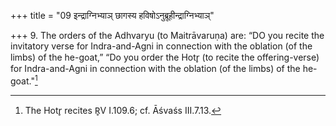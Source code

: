 +++
title = "09 इन्द्राग्निभ्याञ् छागस्य हविषोऽनुब्रूहीन्द्राग्निभ्याञ्"

+++
9. The orders of the Adhvaryu (to Maitrāvaruṇa) are: “DO you recite the invitatory verse for Indra-and-Agni in connection with the oblation (of the limbs) of the he-goat,” “Do you order the Hotr̥ (to recite the offering-verse) for Indra-and-Agni in connection with the oblation (of the limbs) of the he-goat."[^2]  


[^1]: The Maitrāvaruṇa then recites: R̥V VI.60.13; cf. Āśvaśs III.9.13.  

[^2]: The Hotr̥ recites R̥V I.109.6; cf. Āśvaśs III.7.13.
